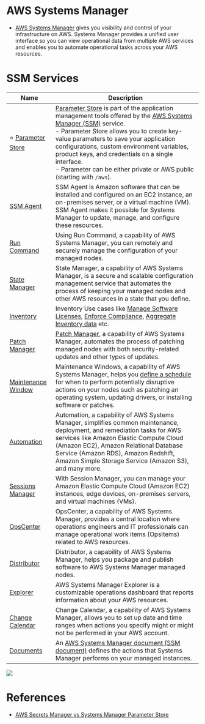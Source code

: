 # AWS Systems Manager
- [AWS Systems Manager](https://docs.aws.amazon.com/systems-manager/) gives you visibility and control of your infrastructure on AWS. Systems Manager provides a unified user interface so you can view operational data from multiple AWS services and enables you to automate operational tasks across your AWS resources.

# SSM Services

| Name                                                                                                                        | Description                                                                                                                                                                                                                                                                                                                                                                                                                                                                                                                                                                              |
|-----------------------------------------------------------------------------------------------------------------------------|------------------------------------------------------------------------------------------------------------------------------------------------------------------------------------------------------------------------------------------------------------------------------------------------------------------------------------------------------------------------------------------------------------------------------------------------------------------------------------------------------------------------------------------------------------------------------------------|
| :star: [Parameter Store](https://docs.aws.amazon.com/systems-manager/latest/userguide/systems-manager-parameter-store.html) | [Parameter Store](https://docs.aws.amazon.com/systems-manager/latest/userguide/systems-manager-parameter-store.html) is part of the application management tools offered by the [AWS Systems Manager (SSM)](https://docs.aws.amazon.com/systems-manager/latest/userguide/what-is-systems-manager.html) service. <br/>- Parameter Store allows you to create key-value parameters to save your application configurations, custom environment variables, product keys, and credentials on a single interface.<br/>- Parameter can be either private or AWS public (starting with `/aws`). |
| [SSM Agent](https://docs.aws.amazon.com/systems-manager/latest/userguide/ssm-agent.html)                                    | SSM Agent is Amazon software that can be installed and configured on an EC2 instance, an on-premises server, or a virtual machine (VM). SSM Agent makes it possible for Systems Manager to update, manage, and configure these resources.                                                                                                                                                                                                                                                                                                                                                |
| [Run Command](https://docs.aws.amazon.com/systems-manager/latest/userguide/run-command.html)                                | Using Run Command, a capability of AWS Systems Manager, you can remotely and securely manage the configuration of your managed nodes.                                                                                                                                                                                                                                                                                                                                                                                                                                                    |
| [State Manager](https://docs.aws.amazon.com/systems-manager/latest/userguide/systems-manager-state.html)                    | State Manager, a capability of AWS Systems Manager, is a secure and scalable configuration management service that automates the process of keeping your managed nodes and other AWS resources in a state that you define.                                                                                                                                                                                                                                                                                                                                                               |
| [Inventory](https://docs.aws.amazon.com/systems-manager/latest/userguide/systems-manager-inventory.html)                    | Inventory Use cases like [Manage Software Licenses](https://www.youtube.com/watch?v=ikL5Axehutk&list=PLhr1KZpdzukcaA06WloeNmGlnM_f1LrdP&index=21), [Enforce Compliance](https://www.youtube.com/watch?v=X_fznJtSyV8&list=PLhr1KZpdzukcaA06WloeNmGlnM_f1LrdP&index=3), [Aggregate Inventory data](https://docs.aws.amazon.com/systems-manager/latest/userguide/sysman-inventory-resource-data-sync.html) etc.                                                                                                                                                                             |
| [Patch Manager](https://docs.aws.amazon.com/systems-manager/latest/userguide/systems-manager-patch.html)                    | [Patch Manager](https://docs.aws.amazon.com/systems-manager/latest/userguide/systems-manager-patch.html), a capability of AWS Systems Manager, automates the process of patching managed nodes with both security-related updates and other types of updates.                                                                                                                                                                                                                                                                                                                            |
| [Maintenance Window](https://docs.aws.amazon.com/systems-manager/latest/userguide/systems-manager-maintenance.html)         | Maintenance Windows, a capability of AWS Systems Manager, helps you [define a schedule](https://docs.aws.amazon.com/systems-manager/latest/userguide/scheduling-automations-maintenance-windows.html) for when to perform potentially disruptive actions on your nodes such as patching an operating system, updating drivers, or installing software or patches.                                                                                                                                                                                                                        |
| [Automation](https://docs.aws.amazon.com/systems-manager/latest/userguide/systems-manager-automation.html)                  | Automation, a capability of AWS Systems Manager, simplifies common maintenance, deployment, and remediation tasks for AWS services like Amazon Elastic Compute Cloud (Amazon EC2), Amazon Relational Database Service (Amazon RDS), Amazon Redshift, Amazon Simple Storage Service (Amazon S3), and many more.                                                                                                                                                                                                                                                                           |
| [Sessions Manager](https://docs.aws.amazon.com/systems-manager/latest/userguide/session-manager.html)                       | With Session Manager, you can manage your Amazon Elastic Compute Cloud (Amazon EC2) instances, edge devices, on-premises servers, and virtual machines (VMs).                                                                                                                                                                                                                                                                                                                                                                                                                            |
| [OpsCenter](https://docs.aws.amazon.com/systems-manager/latest/userguide/OpsCenter.html)                                    | OpsCenter, a capability of AWS Systems Manager, provides a central location where operations engineers and IT professionals can manage operational work items (OpsItems) related to AWS resources.                                                                                                                                                                                                                                                                                                                                                                                       |
| [Distributor](https://docs.aws.amazon.com/systems-manager/latest/userguide/distributor.html)                                | Distributor, a capability of AWS Systems Manager, helps you package and publish software to AWS Systems Manager managed nodes.                                                                                                                                                                                                                                                                                                                                                                                                                                                           |
| [Explorer](https://docs.aws.amazon.com/systems-manager/latest/userguide/Explorer.html)                                      | AWS Systems Manager Explorer is a customizable operations dashboard that reports information about your AWS resources.                                                                                                                                                                                                                                                                                                                                                                                                                                                                   |
| [Change Calendar](https://docs.aws.amazon.com/systems-manager/latest/userguide/systems-manager-change-calendar.html)        | Change Calendar, a capability of AWS Systems Manager, allows you to set up date and time ranges when actions you specify might or might not be performed in your AWS account.                                                                                                                                                                                                                                                                                                                                                                                                            |
| [Documents](https://docs.aws.amazon.com/systems-manager/latest/userguide/sysman-ssm-docs.html)                              | An [AWS Systems Manager document (SSM document)](https://docs.aws.amazon.com/systems-manager/latest/userguide/sysman-ssm-docs.html) defines the actions that Systems Manager performs on your managed instances.                                                                                                                                                                                                                                                                                                                                                                         |

![](https://td-mainsite-cdn.tutorialsdojo.com/wp-content/uploads/2020/06/image-1-article-june-24.jpg)

# References
- [AWS Secrets Manager vs Systems Manager Parameter Store](https://tutorialsdojo.com/aws-secrets-manager-vs-systems-manager-parameter-store/)